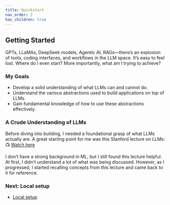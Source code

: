 ```yaml
---
title: Quickstart
nav_order: 2
has_children: true
---
```


## Getting Started
GPTs, LLaMAs, DeepSeek models, Agentic AI, RAGs—there’s an explosion of tools, coding interfaces, and workflows in the LLM space. 
It’s easy to feel lost. Where do I even start? More importantly, what am I trying to achieve?

### My Goals
- Develop a solid understanding of what LLMs can and cannot do.
- Understand the various abstractions used to build applications on top of LLMs.
- Gain fundamental knowledge of how to use these abstractions effectively.

### A Crude Understanding of LLMs
Before diving into building, I needed a foundational grasp of what LLMs actually are. A great starting point for me was this Stanford lecture on LLMs:
📺 [Watch here](https://youtu.be/9vM4p9NN0Ts?si=wfodv8VI5Z3I5F5m)

I don’t have a strong background in ML, but I still found this lecture helpful. 
At first, I didn’t understand a lot of what was being discussed. 
However, as I progressed, I started recalling concepts from this lecture and came back to it for reference.

### Next: Local setup
- [Local setup](./docs/local_setup.md)